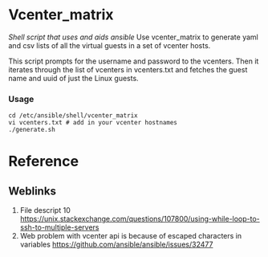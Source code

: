 # Vcenter_matrix
*Shell script that uses and aids ansible*
Use vcenter_matrix to generate yaml and csv lists of all the virtual guests in a set of vcenter hosts.

This script prompts for the username and password to the vcenters. Then it iterates through the list of vcenters in vcenters.txt and fetches the guest name and uuid of just the Linux guests.

### Usage

    cd /etc/ansible/shell/vcenter_matrix
    vi vcenters.txt # add in your vcenter hostnames
    ./generate.sh

# Reference
## Weblinks
1. File descript 10 https://unix.stackexchange.com/questions/107800/using-while-loop-to-ssh-to-multiple-servers
2. Web problem with vcenter api is because of escaped characters in variables https://github.com/ansible/ansible/issues/32477

